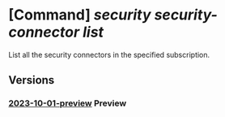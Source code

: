 # [Command] _security security-connector list_

List all the security connectors in the specified subscription.

## Versions

### [2023-10-01-preview](/Resources/mgmt-plane/L3N1YnNjcmlwdGlvbnMve30vcHJvdmlkZXJzL21pY3Jvc29mdC5zZWN1cml0eS9zZWN1cml0eWNvbm5lY3RvcnM=/2023-10-01-preview.xml) **Preview**

<!-- mgmt-plane /subscriptions/{}/providers/microsoft.security/securityconnectors 2023-10-01-preview -->
<!-- mgmt-plane /subscriptions/{}/resourcegroups/{}/providers/microsoft.security/securityconnectors 2023-10-01-preview -->
